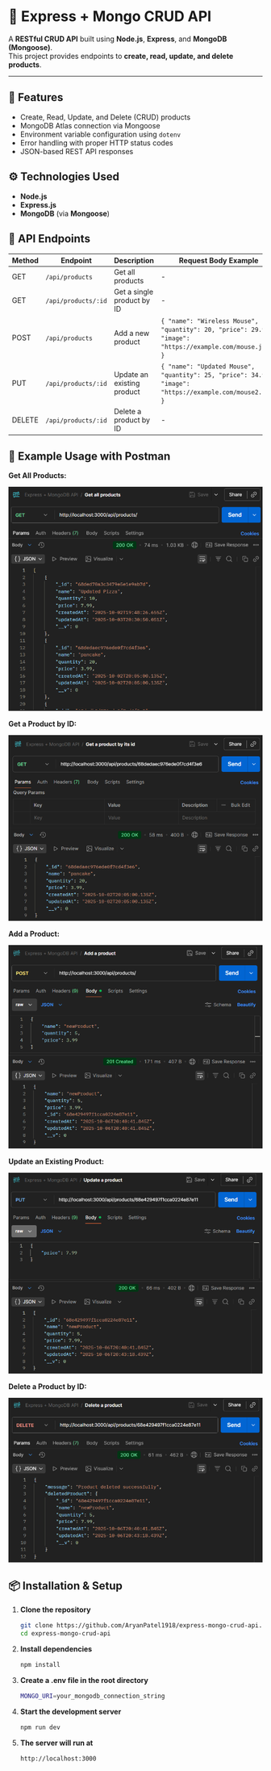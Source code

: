 # 🧩 Express + Mongo CRUD API

A **RESTful CRUD API** built using **Node.js**, **Express**, and **MongoDB (Mongoose)**.  
This project provides endpoints to **create, read, update, and delete products**.  

---

## 🚀 Features

- Create, Read, Update, and Delete (CRUD) products  
- MongoDB Atlas connection via Mongoose  
- Environment variable configuration using `dotenv`  
- Error handling with proper HTTP status codes  
- JSON-based REST API responses

## ⚙️ Technologies Used

- **Node.js**  
- **Express.js**  
- **MongoDB** (via **Mongoose**)

## 📖 API Endpoints

| Method | Endpoint        | Description               | Request Body Example |
|--------|-----------------|---------------------------|--------------------|
| GET    | `/api/products`        | Get all products             | - |
| GET    | `/api/products/:id`    | Get a single product by ID   | - |
| POST   | `/api/products`        | Add a new product         | `{ "name": "Wireless Mouse", "quantity": 20, "price": 29.99, "image": "https://example.com/mouse.jpg" }` |
| PUT    | `/api/products/:id`    | Update an existing product   | `{ "name": "Updated Mouse", "quantity": 25, "price": 34.99, "image": "https://example.com/mouse2.jpg" }` |
| DELETE | `/api/products/:id`    | Delete a product by ID       | - |

## 🧪 Example Usage with Postman

**Get All Products:**

![Get all products](assets/get_all_products.png)

**Get a Product by ID:**

![Get a product by ID](assets/get_product_by_id.png)

**Add a Product:**

![Add a product](assets/add_product.png)

**Update an Existing Product:**

![Update a product](assets/update_product.png)

**Delete a Product by ID:**

![Delete a product](assets/delete_product.png)

## 📦 Installation & Setup

1. **Clone the repository**
   ```bash
   git clone https://github.com/AryanPatel1918/express-mongo-crud-api.git
   cd express-mongo-crud-api
   ```

2. **Install dependencies**
    ```bash
    npm install
    ```

3. **Create a .env file in the root directory**
    ```bash
    MONGO_URI=your_mongodb_connection_string
    ```

4. **Start the development server**
    ```bash
    npm run dev
    ```

5. **The server will run at**
    ```bash
    http://localhost:3000
    ```